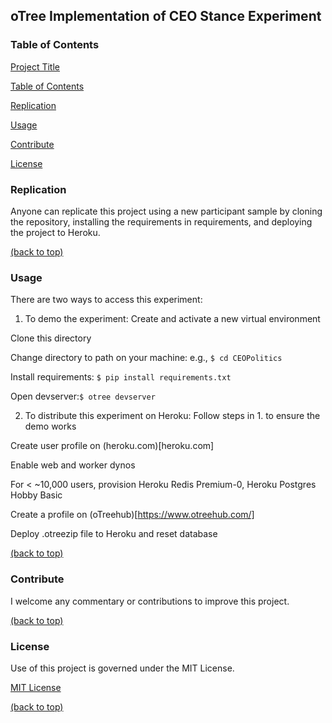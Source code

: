 ## oTree Implementation of CEO Stance Experiment

### Table of Contents

[Project Title](#otree-implementation-of-ceo-stance-experiment)

[Table of Contents](#table-of-contents)

[Replication](#Replication)

[Usage](#usage)

[Contribute](#contribute)

[License](#license)


### Replication

Anyone can replicate this project using a new participant sample by cloning the repository, installing the requirements in requirements, and deploying the project to Heroku.

[(back to top)](#political-stance-tweets-project)

### Usage

There are two ways to access this experiment:

1. To demo the experiment:
  Create and activate a new virtual environment
  
  Clone this directory
  
  Change directory to path on your machine: e.g., ```$ cd CEOPolitics```
  
  Install requirements: ```$ pip install requirements.txt```
  
  Open devserver:```$ otree devserver```

2. To distribute this experiment on Heroku:
  Follow steps in 1. to ensure the demo works
  
  Create user profile on (heroku.com)[heroku.com]
  
  Enable web and worker dynos
  
  For < ~10,000 users, provision Heroku Redis Premium-0, Heroku Postgres Hobby Basic
  
  Create a profile on (oTreehub)[https://www.otreehub.com/]
  
  Deploy .otreezip file to Heroku and reset database
  

[(back to top)](#political-stance-tweets-project)

### Contribute

I welcome any commentary or contributions to improve this project.

[(back to top)](#political-stance-tweets-project)

### License
Use of this project is governed under the MIT License.

[MIT License](https://opensource.org/licenses/MIT)

[(back to top)](#political-stance-tweets-project)
